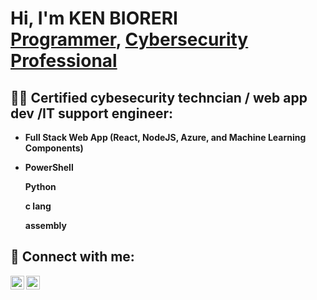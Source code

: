 <h1>Hi, I'm KEN BIORERI
<br/><a href="https://github.com/Drunkenb">Programmer</a>, <a href="https://www.linkedin.com/in/ken-bioreri-onesixtyone/">Cybersecurity Professional</a>
<br/>

<h2>👨‍💻 Certified cybesecurity techncian / web app dev /IT support engineer:</h2>

- <b>Full Stack Web App (React, NodeJS, Azure, and Machine Learning Components)</b>

- <b>PowerShell</b>


   <b>Python</b>

   <b>c lang</b>

    <b>assembly</b>



<h2> 🤳 Connect with me:</h2>

[<img align="left" alt="KENBIORERI | Twitter" width="22px" src="https://cdn.jsdelivr.net/npm/simple-icons@v3/icons/twitter.svg" />][twitter]
[<img align="left" alt="KENBIORERI | LinkedIn" width="22px" src="https://cdn.jsdelivr.net/npm/simple-icons@v3/icons/linkedin.svg" />][linkedin]

[twitter]: https://twitter.com/Bioreri_
[linkedin]: https://linkedin.com/in/ken-bioreri-onesixtyone/


